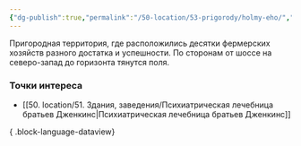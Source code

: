 ```yaml
---
{"dg-publish":true,"permalink":"/50-location/53-prigorody/holmy-eho/","tags":["локация/пригород"]}
---
```


Пригородная территория, где расположились десятки фермерских хозяйств разного достатка и успешности. По сторонам от шоссе на северо-запад до горизонта тянутся поля. 
### Точки интереса
- [[50. location/51. Здания, заведения/Психиатрическая лечебница братьев Дженкинс\|Психиатрическая лечебница братьев Дженкинс]]

{ .block-language-dataview}